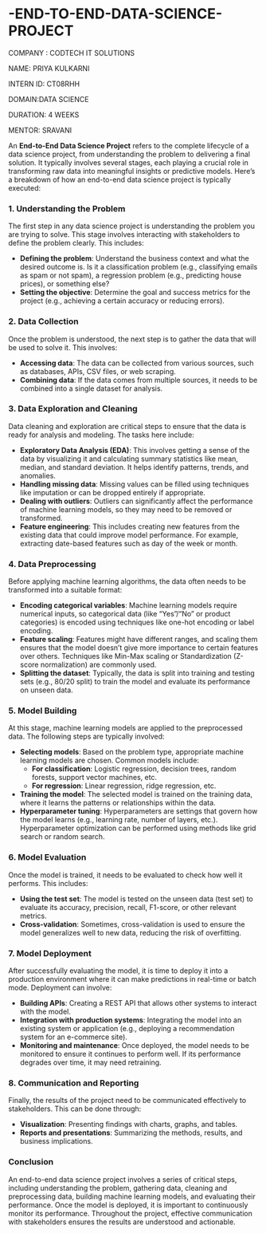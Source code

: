 # -END-TO-END-DATA-SCIENCE-PROJECT
COMPANY : CODTECH IT SOLUTIONS

NAME: PRIYA KULKARNI

INTERN ID: CT08RHH

DOMAIN:DATA SCIENCE

DURATION: 4 WEEKS

MENTOR: SRAVANI

An **End-to-End Data Science Project** refers to the complete lifecycle of a data science project, from understanding the problem to delivering a final solution. It typically involves several stages, each playing a crucial role in transforming raw data into meaningful insights or predictive models. Here’s a breakdown of how an end-to-end data science project is typically executed:

### 1. **Understanding the Problem**

The first step in any data science project is understanding the problem you are trying to solve. This stage involves interacting with stakeholders to define the problem clearly. This includes:
- **Defining the problem**: Understand the business context and what the desired outcome is. Is it a classification problem (e.g., classifying emails as spam or not spam), a regression problem (e.g., predicting house prices), or something else?
- **Setting the objective**: Determine the goal and success metrics for the project (e.g., achieving a certain accuracy or reducing errors).

### 2. **Data Collection**

Once the problem is understood, the next step is to gather the data that will be used to solve it. This involves:
- **Accessing data**: The data can be collected from various sources, such as databases, APIs, CSV files, or web scraping.
- **Combining data**: If the data comes from multiple sources, it needs to be combined into a single dataset for analysis.

### 3. **Data Exploration and Cleaning**

Data cleaning and exploration are critical steps to ensure that the data is ready for analysis and modeling. The tasks here include:
- **Exploratory Data Analysis (EDA)**: This involves getting a sense of the data by visualizing it and calculating summary statistics like mean, median, and standard deviation. It helps identify patterns, trends, and anomalies.
- **Handling missing data**: Missing values can be filled using techniques like imputation or can be dropped entirely if appropriate.
- **Dealing with outliers**: Outliers can significantly affect the performance of machine learning models, so they may need to be removed or transformed.
- **Feature engineering**: This includes creating new features from the existing data that could improve model performance. For example, extracting date-based features such as day of the week or month.

### 4. **Data Preprocessing**

Before applying machine learning algorithms, the data often needs to be transformed into a suitable format:
- **Encoding categorical variables**: Machine learning models require numerical inputs, so categorical data (like “Yes”/“No” or product categories) is encoded using techniques like one-hot encoding or label encoding.
- **Feature scaling**: Features might have different ranges, and scaling them ensures that the model doesn’t give more importance to certain features over others. Techniques like Min-Max scaling or Standardization (Z-score normalization) are commonly used.
- **Splitting the dataset**: Typically, the data is split into training and testing sets (e.g., 80/20 split) to train the model and evaluate its performance on unseen data.

### 5. **Model Building**

At this stage, machine learning models are applied to the preprocessed data. The following steps are typically involved:
- **Selecting models**: Based on the problem type, appropriate machine learning models are chosen. Common models include:
  - **For classification**: Logistic regression, decision trees, random forests, support vector machines, etc.
  - **For regression**: Linear regression, ridge regression, etc.
- **Training the model**: The selected model is trained on the training data, where it learns the patterns or relationships within the data.
- **Hyperparameter tuning**: Hyperparameters are settings that govern how the model learns (e.g., learning rate, number of layers, etc.). Hyperparameter optimization can be performed using methods like grid search or random search.

### 6. **Model Evaluation**

Once the model is trained, it needs to be evaluated to check how well it performs. This includes:
- **Using the test set**: The model is tested on the unseen data (test set) to evaluate its accuracy, precision, recall, F1-score, or other relevant metrics.
- **Cross-validation**: Sometimes, cross-validation is used to ensure the model generalizes well to new data, reducing the risk of overfitting.

### 7. **Model Deployment**

After successfully evaluating the model, it is time to deploy it into a production environment where it can make predictions in real-time or batch mode. Deployment can involve:
- **Building APIs**: Creating a REST API that allows other systems to interact with the model.
- **Integration with production systems**: Integrating the model into an existing system or application (e.g., deploying a recommendation system for an e-commerce site).
- **Monitoring and maintenance**: Once deployed, the model needs to be monitored to ensure it continues to perform well. If its performance degrades over time, it may need retraining.

### 8. **Communication and Reporting**

Finally, the results of the project need to be communicated effectively to stakeholders. This can be done through:
- **Visualization**: Presenting findings with charts, graphs, and tables.
- **Reports and presentations**: Summarizing the methods, results, and business implications.

### Conclusion

An end-to-end data science project involves a series of critical steps, including understanding the problem, gathering data, cleaning and preprocessing data, building machine learning models, and evaluating their performance. Once the model is deployed, it is important to continuously monitor its performance. Throughout the project, effective communication with stakeholders ensures the results are understood and actionable.
